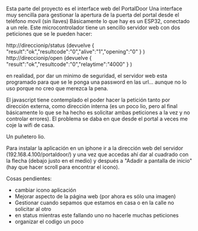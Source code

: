 Esta parte del proyecto es el interface web del PortalDoor
Una interface muy sencilla para gestionar la apertura de la puerta del portal desde el teléfono movil (sin llaves)
Básicamente lo que hay es un ESP32, conectado a un rele. Este microcontrolador tiene un sencillo servidor
web con dos peticiones que se le pueden hacer:

http://direccionip/status (devuelve { "result":"ok","resultcode":"0","alive":"1","opening":"0" } )
http://direccionip/open (devuelve { "result":"ok","resultcode":"0","relaytime":"4000" } )

en realidad, por dar un minimo de seguridad, el servidor web esta programado para que se le ponga una password en las url...
aunque no lo uso porque no creo que merezca la pena.

El javascript tiene contemplado el poder hacer la petición tanto por dirección externa, como dirección interna
(es un poco lio, pero al final básicamente lo que se ha hecho es solicitar ambas peticiones a la vez y no controlar errores).
El problema se daba en que desde el portal a veces me coje la wifi de casa.

Un puñetero lio.

Para instalar la aplicación en un iphone ir a la dirección web del servidor (192.168.4.100/portaldoor/) y una vez que
accedas ahí dar al cuadrado con la flecha (debajo justo en el medio) y después a "Adadir a pantalla de inicio"
(hay que hacer scroll para encontrar el icono).

Cosas pendientes:
 - cambiar icono aplicación
 - Mejorar aspecto de la página web (por ahora es sólo una imagen)
 - Gestionar cuando sepamos que estamos en casa o en la calle no solicitar al otro
 - en status mientras este fallando uno no hacerle muchas peticiones
 - organizar el codigo un poco
 

